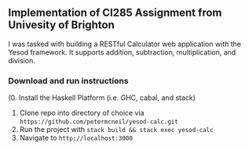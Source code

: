## Implementation of CI285 Assignment from Univesity of Brighton

I was tasked with building a RESTful Calculator web application with the Yesod framework. It supports addition, subtraction, multiplication, and division.

### Download and run instructions

(0. Install the Haskell Platform (i.e. GHC, cabal, and stack)
1. Clone repo into directory of choice via `https://github.com/petermcneil/yesod-calc.git`
2. Run the project with `stack build && stack exec yesod-calc`
3. Navigate to `http://localhost:3000`


